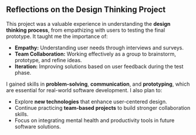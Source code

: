 ## Reflections on the Design Thinking Project

This project was a valuable experience in understanding the **design thinking process**, from empathizing with users to testing the final prototype. It taught me the importance of:
- **Empathy:** Understanding user needs through interviews and surveys.
- **Team Collaboration:** Working effectively as a group to brainstorm, prototype, and refine ideas.
- **Iteration:** Improving solutions based on user feedback during the test phase.

I gained skills in **problem-solving**, **communication**, and **prototyping**, which are essential for real-world software development. I also plan to:
- Explore **new technologies** that enhance user-centered design.
- Continue practicing **team-based projects** to build stronger collaboration skills.
- Focus on integrating mental health and productivity tools in future software solutions.
